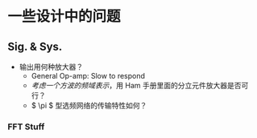# 一些设计中的问题

## Sig. & Sys.

- 输出用何种放大器？
  - General Op-amp: Slow to respond
  - *考虑一个方波的频域表示*，用 Ham 手册里面的分立元件放大器是否可行？
  -  $ \pi $ 型选频网络的传输特性如何？



### FFT Stuff

